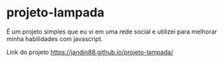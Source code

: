 # projeto-lampada
É um projeto simples que eu vi em uma rede social e utilizei para melhorar minha habilidades com javascript.

Link do projeto
https://jandin88.github.io/projeto-lampada/
